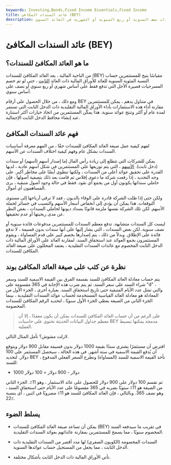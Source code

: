 ```yaml
---
keywords: Investing,Bonds,Fixed Income Essentials,Fixed Income
title: عائد السندات المكافئ (BEY)
description: العائد المكافئ للسندات هو حساب لإعادة صياغة عوائد السندات أو السندات نصف السنوية أو ربع السنوية أو الشهرية في العائد السنوي.
---
```


# عائد السندات المكافئ (BEY)
## ما هو العائد المكافئ للسندات؟

من الناحية المالية ، يعد العائد المكافئ للسندات (BEY) مقياسًا يتيح للمستثمرين حساب النسبة المئوية السنوية للعائد للأوراق المالية ذات العائد [الثابت](/fixed-incomesecurity) ، حتى لو تم خصم المسرحيات قصيرة الأجل التي تدفع فقط على أساس شهري أو ربع سنوي أو نصف على أساس سنوي.

ومع ذلك ، من خلال الحصول على أرقام BEY في متناول يدهم ، يمكن للمستثمرين مقارنة أداء هذه الاستثمارات بأداء الأوراق المالية التقليدية ذات الدخل الثابت التي تستمر لمدة عام أو أكثر وتنتج عوائد سنوية. هذا يمكّن المستثمرين من اتخاذ خيارات أكثر استنارة عند إنشاء محافظ الدخل الثابت الإجمالية.

## فهم عائد السندات المكافئ

لفهم كيفية عمل صيغة العائد المكافئ للسندات حقًا ، من المهم معرفة أساسيات السندات بشكل عام وفهم كيفية اختلاف السندات عن الأسهم.

يمكن للشركات التي تتطلع إلى زيادة رأس المال إما إصدار أسهم (أسهم) أو سندات (دخل ثابت). [الأسهم](/equity) ، التي يتم توزيعها على المستثمرين في شكل أسهم عادية ، لديها القدرة على تحقيق عوائد أعلى من السندات ، ولكنها تنطوي أيضًا على مخاطر أكبر. على وجه التحديد ، إذا رفعت شركة ما دعوى إفلاس ثم قامت بعد ذلك بتصفية أصولها ، فإن حاملي سنداتها يكونون أول من يجمع أي نقود. فقط في حالة وجود أصول متبقية ، يرى المساهمون أي أموال.

ولكن حتى إذا ظلت الشركة قادرة على الوفاء بالديون ، فقد لا ترقى أرباحها إلى مستوى التوقعات. هذا يمكن أن يؤدي إلى انخفاض أسعار الأسهم والتسبب في خسائر لحملة الأسهم. لكن تلك الشركة نفسها ملزمة قانونًا بسداد ديونها لحاملي السندات ، بغض النظر عن مدى ربحيتها أو عدم تحقيقها.

ليست كل السندات متشابهة. تدفع معظم السندات للمستثمرين مدفوعات فائدة سنوية أو نصف سنوية. لكن بعض السندات ، التي يشار إليها على أنها سندات بدون قسيمة ، لا تدفع فائدة على الإطلاق. وبدلاً من ذلك ، يتم إصدارها بخصم كبير على قدم المساواة ، ويقوم المستثمرون بجمع العوائد عند استحقاق السند. لمقارنة العائد على الأوراق المالية ذات الدخل الثابت المخصوم مع عائدات السندات التقليدية ، يعتمد المحللون على صيغة العائد المكافئ للسندات.

## نظرة عن كثب على صيغة العائد المكافئ بوند

يتم حساب معادلة العائد المكافئ للسند بقسمة الفرق بين القيمة الاسمية للسند وسعر شراء السند على سعر السند. ثم يتم ضرب هذه الإجابة في 365 مقسومة على "d" ، والتي تمثل عدد الأيام المتبقية حتى تاريخ استحقاق السند. بعبارة أخرى ، الجزء الأول من المعادلة هو معادلة العائد القياسية المستخدمة لحساب عوائد السندات التقليدية ، بينما الجزء الثاني من الصيغة يعطي الجزء الأول سنويًا ، لتحديد الرقم المكافئ للسندات المخصومة.

> على الرغم من أن حساب العائد المكافئ للسندات يمكن أن يكون معقدًا ، إلا أن معظم جداول البيانات الحديثة تحتوي على حاسبات BEY مدمجة يمكنها تبسيط العملية.

>

لازلت مشوش؟ تأمل المثال التالي.

افترض أن مستثمرًا يشتري سندًا بقيمة 1000 دولار بدون قسيمة مقابل 900 دولار ويتوقع أن يُدفع القيمة الاسمية في ستة أشهر. في هذه الحالة ، سيحصل المستثمر على 100 دولار. لتحديد BEY ، نأخذ القيمة الاسمية للسند (المساواة) ونطرح السعر الفعلي المدفوع للسند:

- 1000 دولار - 900 دولار = 100 دولار

ثم نقسم 100 دولار على 900 دولار للحصول على عائد الاستثمار ، وهو 11٪. الجزء الثاني من الصيغة هو 11٪ سنويًا بضربه في 365 مقسومًا على عدد الأيام حتى استحقاق السند ، وهو نصف 365. وبالتالي ، فإن العائد المكافئ للسند هو 11٪ مضروبًا في اثنين ، أي بنسبة 22٪.

## يسلط الضوء

- يمكن أن تساعد صيغة العائد المكافئ للسندات (BEY) في تقريب ما سيدفعه السند المخصوم سنويًا ، مما يسمح للمستثمرين بمقارنة عائداتهم بعوائد السندات التقليدية.

- السندات المخصومة (الكوبون الصفري) لها مدد أقصر من السندات التقليدية ذات الدخل الثابت ، مما يجعل من المستحيل حساب عوائدها السنوية.

- تأتي الأوراق المالية ذات الدخل الثابت بأشكال مختلفة.

